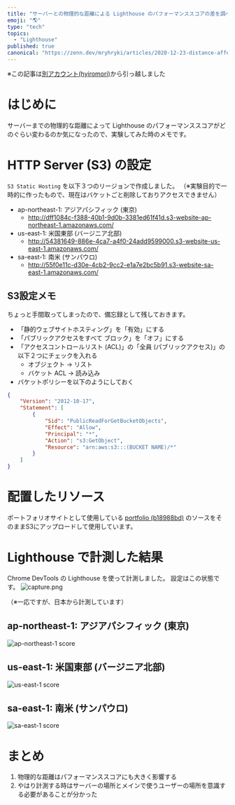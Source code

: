 ```yaml
---
title: "サーバーとの物理的な距離による Lighthouse のパフォーマンススコアの差を調べてみた"
emoji: "🌎"
type: "tech"
topics:
  - "Lighthouse"
published: true
canonical: "https://zenn.dev/mryhryki/articles/2020-12-23-distance-affects-lighthouse-score"
---
```


※この記事は[別アカウント(hyiromori)](https://zenn.dev/hyiromori/articles/a80361ae13f26ccabfaf)から引っ越しました

# はじめに

サーバーまでの物理的な距離によって Lighthouse のパフォーマンススコアがどのぐらい変わるのか気になったので、実験してみた時のメモです。



# HTTP Server (S3) の設定

`S3 Static Hosting` を以下３つのリージョンで作成しました。
（※実験目的で一時的に作ったもので、現在はバケットごと削除しておりアクセスできません）

- ap-northeast-1: アジアパシフィック (東京)
  - http://dff1084c-f388-40b1-9d0b-3381ed61f41d.s3-website-ap-northeast-1.amazonaws.com/
- us-east-1: 米国東部 (バージニア北部)
  -  http://54381649-886e-4ca7-a4f0-24add9599000.s3-website-us-east-1.amazonaws.com/
- sa-east-1: 南米 (サンパウロ)
  - http://55f0e11c-d30e-4cb2-9cc2-e1a7e2bc5b91.s3-website-sa-east-1.amazonaws.com/

## S3設定メモ

ちょっと手間取ってしまったので、備忘録として残しておきます。

- 「静的ウェブサイトホスティング」を「有効」にする
- 「パブリックアクセスをすべて ブロック」を「オフ」にする
- 「アクセスコントロールリスト (ACL)」の「全員 (パブリックアクセス)」の以下２つにチェックを入れる
  - オブジェクト → リスト
  - バケット ACL → 読み込み
- バケットポリシーを以下のようにしておく

```json
{
    "Version": "2012-10-17",
    "Statement": [
        {
            "Sid": "PublicReadForGetBucketObjects",
            "Effect": "Allow",
            "Principal": "*",
            "Action": "s3:GetObject",
            "Resource": "arn:aws:s3:::(BUCKET NAME)/*"
        }
    ]
}
```



# 配置したリソース

ポートフォリオサイトとして使用している [portfolio (b18988bd)](https://github.com/mryhryki/portfolio/tree/b18988bd089c915398ab79e154bd8087fc93142e) のソースをそのままS3にアップロードして使用しています。



# Lighthouse で計測した結果

Chrome DevTools の Lighthouse を使って計測しました。
設定はこの状態です。
![capture.png](https://i.gyazo.com/8255724d0abe9da04bd7b5257c6977dd.png)

（※一応ですが、日本から計測しています）

## ap-northeast-1: アジアパシフィック (東京)

![ap-northeast-1 score](https://i.gyazo.com/8c3b909047af36b0e1efd9b1ae38a439.png)

## us-east-1: 米国東部 (バージニア北部)

![us-east-1 score](https://i.gyazo.com/faa615226e9a6b03c666724d53a4cd20.png)

## sa-east-1: 南米 (サンパウロ)

![sa-east-1 score](https://i.gyazo.com/fe9af630ff8e175d885620b7b1890ad3.png)

# まとめ

1. 物理的な距離はパフォーマンススコアにも大きく影響する
2. やはり計測する時はサーバーの場所とメインで使うユーザーの場所を意識する必要があることが分かった
